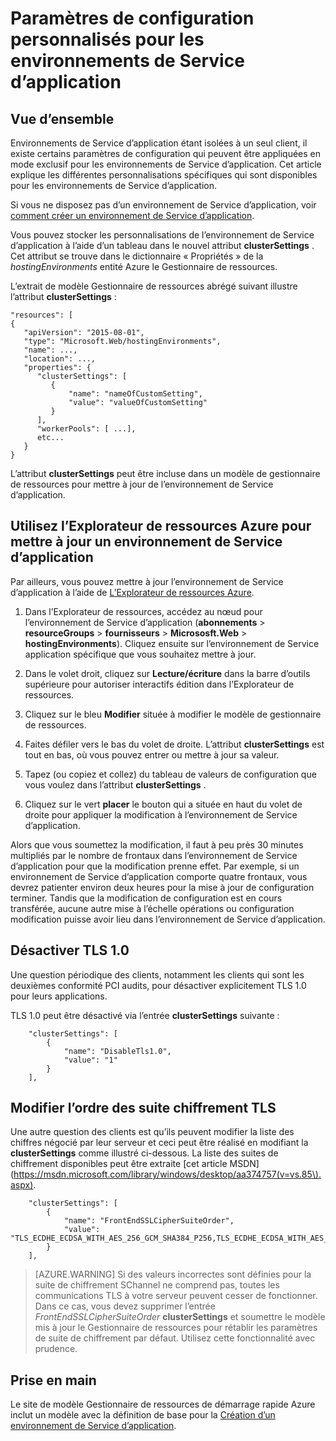 <properties
    pageTitle="Paramètres personnalisés pour les environnements de Service d’application"
    description="Paramètres de configuration personnalisés pour les environnements de Service d’application"
    services="app-service"
    documentationCenter=""
    authors="stefsch"
    manager="nirma"
    editor=""/>

<tags
    ms.service="app-service"
    ms.workload="na"
    ms.tgt_pltfrm="na"
    ms.devlang="na"
    ms.topic="article"
    ms.date="08/22/2016"
    ms.author="stefsch"/>

# <a name="custom-configuration-settings-for-app-service-environments"></a>Paramètres de configuration personnalisés pour les environnements de Service d’application

## <a name="overview"></a>Vue d’ensemble ##
Environnements de Service d’application étant isolées à un seul client, il existe certains paramètres de configuration qui peuvent être appliquées en mode exclusif pour les environnements de Service d’application. Cet article explique les différentes personnalisations spécifiques qui sont disponibles pour les environnements de Service d’application.

Si vous ne disposez pas d’un environnement de Service d’application, voir [comment créer un environnement de Service d’application](app-service-web-how-to-create-an-app-service-environment.md).

Vous pouvez stocker les personnalisations de l’environnement de Service d’application à l’aide d’un tableau dans le nouvel attribut **clusterSettings** . Cet attribut se trouve dans le dictionnaire « Propriétés » de la *hostingEnvironments* entité Azure le Gestionnaire de ressources.

L’extrait de modèle Gestionnaire de ressources abrégé suivant illustre l’attribut **clusterSettings** :


    "resources": [
    {
       "apiVersion": "2015-08-01",
       "type": "Microsoft.Web/hostingEnvironments",
       "name": ...,
       "location": ...,
       "properties": {
          "clusterSettings": [
             {
                 "name": "nameOfCustomSetting",
                 "value": "valueOfCustomSetting"
             }
          ],
          "workerPools": [ ...],
          etc...
       }
    }

L’attribut **clusterSettings** peut être incluse dans un modèle de gestionnaire de ressources pour mettre à jour de l’environnement de Service d’application.

## <a name="use-azure-resource-explorer-to-update-an-app-service-environment"></a>Utilisez l’Explorateur de ressources Azure pour mettre à jour un environnement de Service d’application
Par ailleurs, vous pouvez mettre à jour l’environnement de Service d’application à l’aide de [L’Explorateur de ressources Azure](https://resources.azure.com).  

1. Dans l’Explorateur de ressources, accédez au nœud pour l’environnement de Service d’application (**abonnements** > **resourceGroups** > **fournisseurs** > **Micrososft.Web** > **hostingEnvironments**). Cliquez ensuite sur l’environnement de Service application spécifique que vous souhaitez mettre à jour.

2. Dans le volet droit, cliquez sur **Lecture/écriture** dans la barre d’outils supérieure pour autoriser interactifs édition dans l’Explorateur de ressources.  

3. Cliquez sur le bleu **Modifier** située à modifier le modèle de gestionnaire de ressources.

4. Faites défiler vers le bas du volet de droite. L’attribut **clusterSettings** est tout en bas, où vous pouvez entrer ou mettre à jour sa valeur.

5. Tapez (ou copiez et collez) du tableau de valeurs de configuration que vous voulez dans l’attribut **clusterSettings** .  

6. Cliquez sur le vert **placer** le bouton qui a située en haut du volet de droite pour appliquer la modification à l’environnement de Service d’application.

Alors que vous soumettez la modification, il faut à peu près 30 minutes multipliés par le nombre de frontaux dans l’environnement de Service d’application pour que la modification prenne effet.
Par exemple, si un environnement de Service d’application comporte quatre frontaux, vous devrez patienter environ deux heures pour la mise à jour de configuration terminer. Tandis que la modification de configuration est en cours transférée, aucune autre mise à l’échelle opérations ou configuration modification puisse avoir lieu dans l’environnement de Service d’application.

## <a name="disable-tls-10"></a>Désactiver TLS 1.0 ##
Une question périodique des clients, notamment les clients qui sont les deuxièmes conformité PCI audits, pour désactiver explicitement TLS 1.0 pour leurs applications.

TLS 1.0 peut être désactivé via l’entrée **clusterSettings** suivante :

        "clusterSettings": [
            {
                "name": "DisableTls1.0",
                "value": "1"
            }
        ],

## <a name="change-tls-cipher-suite-order"></a>Modifier l’ordre des suite chiffrement TLS ##
Une autre question des clients est qu’ils peuvent modifier la liste des chiffres négocié par leur serveur et ceci peut être réalisé en modifiant la **clusterSettings** comme illustré ci-dessous. La liste des suites de chiffrement disponibles peut être extraite [cet article MSDN] (https://msdn.microsoft.com/library/windows/desktop/aa374757(v=vs.85\).aspx).

        "clusterSettings": [
            {
                "name": "FrontEndSSLCipherSuiteOrder",
                "value": "TLS_ECDHE_ECDSA_WITH_AES_256_GCM_SHA384_P256,TLS_ECDHE_ECDSA_WITH_AES_128_GCM_SHA256_P256,TLS_ECDHE_RSA_WITH_AES_256_CBC_SHA384_P256,TLS_ECDHE_RSA_WITH_AES_128_CBC_SHA256_P256,TLS_ECDHE_RSA_WITH_AES_256_CBC_SHA_P256,TLS_ECDHE_RSA_WITH_AES_128_CBC_SHA_P256"
            }
        ],

> [AZURE.WARNING]  Si des valeurs incorrectes sont définies pour la suite de chiffrement SChannel ne comprend pas, toutes les communications TLS à votre serveur peuvent cesser de fonctionner. Dans ce cas, vous devez supprimer l’entrée *FrontEndSSLCipherSuiteOrder* **clusterSettings** et soumettre le modèle mis à jour le Gestionnaire de ressources pour rétablir les paramètres de suite de chiffrement par défaut.  Utilisez cette fonctionnalité avec prudence.

## <a name="get-started"></a>Prise en main
Le site de modèle Gestionnaire de ressources de démarrage rapide Azure inclut un modèle avec la définition de base pour la [Création d’un environnement de Service d’application](https://azure.microsoft.com/documentation/templates/201-web-app-ase-create/).


<!-- LINKS -->

<!-- IMAGES -->

